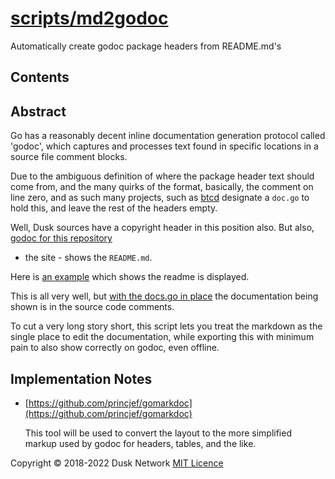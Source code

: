 # [scripts/md2godoc](./scripts/md2godoc)

Automatically create godoc package headers from README.md's

<!-- ToC start -->

## Contents

<!-- ToC end -->

## Abstract 

Go has a reasonably decent inline documentation generation protocol called
'godoc', which captures and processes text found in specific locations in a
source file comment blocks.

Due to the ambiguous definition of where the package header text should come
from, and the many quirks of the format, basically, the comment on line zero,
and as such many projects, such as [btcd](https://github.com/btcsuite/btcd)
designate a `doc.go` to hold this, and leave the rest of the headers empty.

Well, Dusk sources have a copyright header in this position also. But also,
[godoc for this repository](https://pkg.go.dev/github.com/dusk-network/dusk-blockchain)
- the site - shows the `README.md`.

Here is [an example](https://pkg.go.dev/github.com/dusk-network/dusk-blockchain@v0.4.3/pkg/core/consensus#section-readme)
which shows the readme is displayed.

This is all very well, but [with the docs.go in place](https://pkg.go.dev/github.com/golang/mock/gomock)
the documentation being shown is in the source code comments.

To cut a very long story short, this script lets you treat the markdown as
the single place to edit the documentation, while exporting this with
minimum pain to also show correctly on godoc, even offline.

## Implementation Notes

- [https://github.com/princjef/gomarkdoc](https://github.com/princjef/gomarkdoc)

  This tool will be used to convert the layout to the more simplified markup 
  used by godoc for headers, tables, and the like.

<!-- 
# to regenerate this file's table of contents:
markdown-toc README.md --replace --skip-headers 2 --inline --header "##  Contents"
-->

Copyright © 2018-2022 Dusk Network
[MIT Licence](https://github.com/dusk-network/dusk-blockchain/blob/master/LICENSE)
